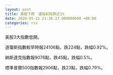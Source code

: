 ```yaml
---
layout: post
title: 美股下跌　道指初段跌近1%
date: 2020-05-11 21:36:27.000000000 +08:00
categories: rss
---
```


美股3大指數低開。

道瓊斯指數較早時報24106點，跌224點，跌幅0.92%。 

納斯達克指數報9076點，跌45點，跌幅0.5%。

標準普爾500指數報2906點，跌23點，跌幅0.79%。
